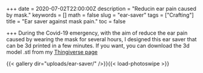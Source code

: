 +++
date = 2020-07-02T22:00:00Z
description = "Reducin ear pain caused by mask."
keywords = []
math = false
slug = "ear-saver"
tags = ["Crafting"]
title = "Ear saver against mask pain."
toc = false

+++
During the Covid-19 emergency, with the aim of reduce the ear pain caused by wearing the mask for several hours, I designed this ear saver that can be 3d printed in a few minutes.
If you want, you can download the 3d model .stl from my [Thingiverse page]("https://www.thingiverse.com/thing:4421036")

{{< gallery dir="uploads/ear-saver/" />}}{{< load-photoswipe >}}